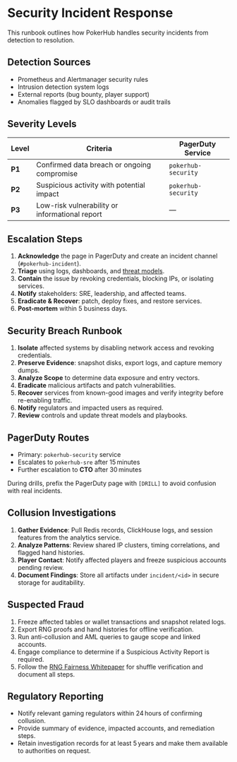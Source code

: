 # Security Incident Response

This runbook outlines how PokerHub handles security incidents from detection to resolution.

## Detection Sources
- Prometheus and Alertmanager security rules
- Intrusion detection system logs
- External reports (bug bounty, player support)
- Anomalies flagged by SLO dashboards or audit trails

## Severity Levels
| Level | Criteria | PagerDuty Service |
| ----- | -------- | ---------------- |
| **P1** | Confirmed data breach or ongoing compromise | `pokerhub-security` |
| **P2** | Suspicious activity with potential impact | `pokerhub-security` |
| **P3** | Low-risk vulnerability or informational report | — |

## Escalation Steps
1. **Acknowledge** the page in PagerDuty and create an incident channel (`#pokerhub-incident`).
2. **Triage** using logs, dashboards, and [threat models](threat-model.md).
3. **Contain** the issue by revoking credentials, blocking IPs, or isolating services.
4. **Notify** stakeholders: SRE, leadership, and affected teams.
5. **Eradicate & Recover**: patch, deploy fixes, and restore services.
6. **Post-mortem** within 5 business days.

## Security Breach Runbook

1. **Isolate** affected systems by disabling network access and revoking credentials.
2. **Preserve Evidence**: snapshot disks, export logs, and capture memory dumps.
3. **Analyze Scope** to determine data exposure and entry vectors.
4. **Eradicate** malicious artifacts and patch vulnerabilities.
5. **Recover** services from known-good images and verify integrity before re-enabling traffic.
6. **Notify** regulators and impacted users as required.
7. **Review** controls and update threat models and playbooks.

## PagerDuty Routes
- Primary: `pokerhub-security` service
- Escalates to `pokerhub-sre` after 15 minutes
- Further escalation to **CTO** after 30 minutes

During drills, prefix the PagerDuty page with `[DRILL]` to avoid confusion with real incidents.

## Collusion Investigations

1. **Gather Evidence**: Pull Redis records, ClickHouse logs, and session
   features from the analytics service.
2. **Analyze Patterns**: Review shared IP clusters, timing correlations, and
   flagged hand histories.
3. **Player Contact**: Notify affected players and freeze suspicious accounts
   pending review.
4. **Document Findings**: Store all artifacts under `incident/<id>` in secure
   storage for auditability.

## Suspected Fraud

1. Freeze affected tables or wallet transactions and snapshot related logs.
2. Export RNG proofs and hand histories for offline verification.
3. Run anti-collusion and AML queries to gauge scope and linked accounts.
4. Engage compliance to determine if a Suspicious Activity Report is required.
5. Follow the [RNG Fairness Whitepaper](../rng-fairness.md) for shuffle verification and document all steps.

## Regulatory Reporting

- Notify relevant gaming regulators within 24 hours of confirming collusion.
- Provide summary of evidence, impacted accounts, and remediation steps.
- Retain investigation records for at least 5 years and make them available to
  authorities on request.

